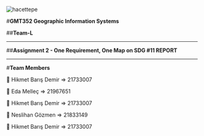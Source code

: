 ![hacettepe](https://user-images.githubusercontent.com/38729621/228668415-9e9732b7-9678-4d20-a616-cd8bc0ffbd60.jpeg)

#**GMT352 Geographic Information Systems**

##**Team-L**

---

##**Assignment 2 - One Requirement, One Map on SDG #11 REPORT**

---

#**Team Members**
 
👤 Hikmet Barış Demir => 21733007

👤 Eda Melleç => 21967651

👤 Hikmet Barış Demir => 21733007

👤 Neslihan Gözmen => 21833149

👤 Hikmet Barış Demir => 21733007
